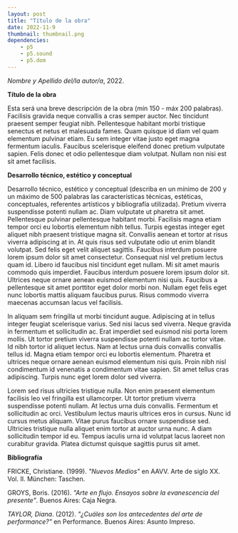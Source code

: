 ```yaml
---
layout: post
title: "Título de la obra"
date: 2022-11-9
thumbnail: thumbnail.png
dependencies:
    - p5
    - p5.sound
    - p5.dom
---
```


<div id="div-sketch">
    <script type="text/javascript" src="sketch.js"></script>
</div>

_Nombre y Apellido del/la autor/a_, 2022.

**Título de la obra**

Esta será una breve descripción de la obra (mín 150 - máx 200 palabras). Facilisis gravida neque convallis a cras semper auctor. Nec tincidunt praesent semper feugiat nibh. Pellentesque habitant morbi tristique senectus et netus et malesuada fames. Quam quisque id diam vel quam elementum pulvinar etiam. Eu sem integer vitae justo eget magna fermentum iaculis. Faucibus scelerisque eleifend donec pretium vulputate sapien. Felis donec et odio pellentesque diam volutpat. Nullam non nisi est sit amet facilisis.

**Desarrollo técnico, estético y conceptual**

Desarrollo técnico, estético y conceptual (describa en un mínimo de 200 y un máximo de 500 palabras las características técnicas, estéticas, conceptuales, referentes artísticos y bibliografía utilizada). Pretium viverra suspendisse potenti nullam ac. Diam vulputate ut pharetra sit amet. Pellentesque pulvinar pellentesque habitant morbi. Facilisis magna etiam tempor orci eu lobortis elementum nibh tellus. Turpis egestas integer eget aliquet nibh praesent tristique magna sit. Convallis aenean et tortor at risus viverra adipiscing at in. At quis risus sed vulputate odio ut enim blandit volutpat. Sed felis eget velit aliquet sagittis. Faucibus interdum posuere lorem ipsum dolor sit amet consectetur. Consequat nisl vel pretium lectus quam id. Libero id faucibus nisl tincidunt eget nullam. Mi sit amet mauris commodo quis imperdiet. Faucibus interdum posuere lorem ipsum dolor sit. Ultrices neque ornare aenean euismod elementum nisi quis. Faucibus a pellentesque sit amet porttitor eget dolor morbi non. Nullam eget felis eget nunc lobortis mattis aliquam faucibus purus. Risus commodo viverra maecenas accumsan lacus vel facilisis.

In aliquam sem fringilla ut morbi tincidunt augue. Adipiscing at in tellus integer feugiat scelerisque varius. Sed nisi lacus sed viverra. Neque gravida in fermentum et sollicitudin ac. Erat imperdiet sed euismod nisi porta lorem mollis. Ut tortor pretium viverra suspendisse potenti nullam ac tortor vitae. Id nibh tortor id aliquet lectus. Nam at lectus urna duis convallis convallis tellus id. Magna etiam tempor orci eu lobortis elementum. Pharetra et ultrices neque ornare aenean euismod elementum nisi quis. Proin nibh nisl condimentum id venenatis a condimentum vitae sapien. Sit amet tellus cras adipiscing. Turpis nunc eget lorem dolor sed viverra.

Lorem sed risus ultricies tristique nulla. Non enim praesent elementum facilisis leo vel fringilla est ullamcorper. Ut tortor pretium viverra suspendisse potenti nullam. At lectus urna duis convallis. Fermentum et sollicitudin ac orci. Vestibulum lectus mauris ultrices eros in cursus. Nunc id cursus metus aliquam. Vitae purus faucibus ornare suspendisse sed. Ultricies tristique nulla aliquet enim tortor at auctor urna nunc. A diam sollicitudin tempor id eu. Tempus iaculis urna id volutpat lacus laoreet non curabitur gravida. Platea dictumst quisque sagittis purus sit amet.

**Bibliografía**

FRICKE, Christiane. (1999). _"Nuevos Medios"_ en AAVV. Arte de siglo XX. Vol. II. München: Taschen.

GROYS, Boris. (2016). _"Arte en flujo. Ensayos sobre la evanescencia del presente"_. Buenos Aires: Caja Negra.

_TAYLOR, Diana_. (2012). _"¿Cuáles son los antecedentes del arte de performance?"_ en Performance. Buenos Aires: Asunto Impreso.